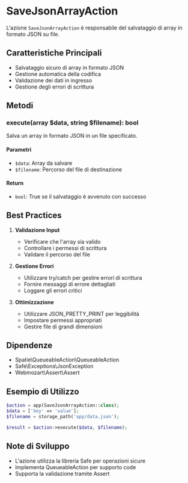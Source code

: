 # SaveJsonArrayAction

L'azione `SaveJsonArrayAction` è responsabile del salvataggio di array in formato JSON su file.

## Caratteristiche Principali

- Salvataggio sicuro di array in formato JSON
- Gestione automatica della codifica
- Validazione dei dati in ingresso
- Gestione degli errori di scrittura

## Metodi

### execute(array $data, string $filename): bool

Salva un array in formato JSON in un file specificato.

#### Parametri
- `$data`: Array da salvare
- `$filename`: Percorso del file di destinazione

#### Return
- `bool`: True se il salvataggio è avvenuto con successo

## Best Practices

1. **Validazione Input**
   - Verificare che l'array sia valido
   - Controllare i permessi di scrittura
   - Validare il percorso del file

2. **Gestione Errori**
   - Utilizzare try/catch per gestire errori di scrittura
   - Fornire messaggi di errore dettagliati
   - Loggare gli errori critici

3. **Ottimizzazione**
   - Utilizzare JSON_PRETTY_PRINT per leggibilità
   - Impostare permessi appropriati
   - Gestire file di grandi dimensioni

## Dipendenze

- Spatie\QueueableAction\QueueableAction
- Safe\Exceptions\JsonException
- Webmozart\Assert\Assert

## Esempio di Utilizzo

```php
$action = app(SaveJsonArrayAction::class);
$data = ['key' => 'value'];
$filename = storage_path('app/data.json');

$result = $action->execute($data, $filename);
```

## Note di Sviluppo

- L'azione utilizza la libreria Safe per operazioni sicure
- Implementa QueueableAction per supporto code
- Supporta la validazione tramite Assert 